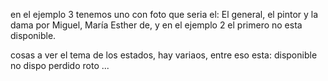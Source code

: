 en el ejemplo 3 tenemos uno con foto que seria el: El general, el pintor y la dama por Miguel, María Esther de,
y en el ejemplo 2 el primero no esta disponible.

cosas a ver el tema de los estados, hay variaos, entre eso esta:
    disponible
    no dispo
    perdido
    roto
    ...